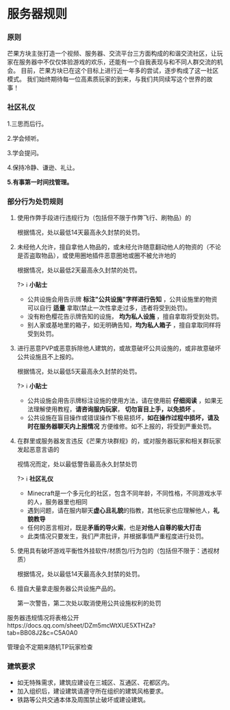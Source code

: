 # 服务器规则

### 原则

芒果方块主张打造一个视频、服务器、交流平台三方面构成的和谐交流社区，让玩家在服务器中不仅仅体验游戏的欢乐，还能有一个自我表现与和不同人群交流的机会。
目前，芒果方块已在这个目标上进行近一年多的尝试，逐步构成了这一社区模式。
我们始终期待每一位高素质玩家的到来，与我们共同续写这个世界的故事！

### 社区礼仪

1.三思而后行。

2.学会倾听。

3.学会提问。

4.保持冷静、谦逊、礼让。

 **5.有事第一时间找管理。** 

### 部分行为处罚规则

1. 使用作弊手段进行违规行为（包括但不限于作弊飞行、刷物品）的

   根据情况，处以最低14天最高永久封禁的处罚。

2. 未经他人允许，擅自拿他人物品的，或未经允许随意翻动他人的物资的（不论是否盗取物品），或使用圈地插件恶意圈地或圈不被允许地的

   根据情况，处以最低2天最高永久封禁的处罚。

   ?> :information_source: **小贴士**
   - 公共设施会用告示牌 **标注"公共设施"字样进行告知** ，公共设施里的物资可以自行 **适量** 拿取(禁止一次性拿走过多，违者将受到处罚)。
   - 没有粉色樱花告示牌告知的设施， **均为私人设施** ，擅自拿取将受到处罚。
   - 别人家或基地里的箱子，如无明确告知，**均为私人箱子** ，擅自拿取同样将受到处罚。


3. 进行恶意PVP或恶意拆除他人建筑的，或故意破坏公共设施的，或非故意破坏公共设施且不上报的。

   根据情况，处以最低5天最高永久封禁的处罚。

   ?> :information_source: **小贴士**
   - 公共设施会用告示牌标注设施的使用方法，请在使用前 **仔细阅读** ，如果无法理解使用教程，**请咨询服内玩家**， **切勿盲目上手，以免损坏** 。
   - 公共设施在盲目操作或错误操作下极易损坏，**如在操作过程中损坏，请及时在服务器聊天内上报情况** 方便维修。如不上报的，将受到严重处罚。
   
5. 在群里或服务器发言违反《芒果方块群规》的，或对服务器玩家和相关群玩家发起恶意言语的

   视情况而定，处以最低警告最高永久封禁处罚

   ?> :information_source: **社区礼仪**
   -  Minecraft是一个多元化的社区，包含不同年龄，不同性格，不同游戏水平的人，服务器里也相同
   -  遇到问题，请在服内聊天**虚心且礼貌**的指教，其他玩家也应理解他人，**礼貌教导**
   -  任何的恶言相对，既是**矛盾的导火索**，也是**对他人自尊的极大打击**
   -  此类情况只要发生，我们严肃批评，并根据事情严重程度进行处罚。

7. 使用具有破坏游戏平衡性外挂软件/材质包/行为包的（包括但不限于：透视材质）

   根据情况，处以最低14天最高永久封禁的处罚。

8. 擅自大量拿走服务器公共设施产品的。

   第一次警告，第二次处以取消使用公共设施权利的处罚
   
服务器违规情况将表格公开https://docs.qq.com/sheet/DZm5mcWtXUE5XTHZa?tab=BB08J2&c=C5A0A0

管理会不定期来随机TP玩家检查


### 建筑要求

- 如无特殊需求，建筑应建设在三城区、互通区、花都区内。
- 加入组织后，建设建筑请遵守所在组织的建筑风格要求。
- 铁路等公共交通本体及周围禁止破坏或建设建筑。
